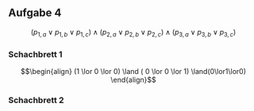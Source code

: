 


## Aufgabe 4

$$
(p_{1, a} \lor p_{1, b} \lor p_{1, c}) \land (p_{2, a} \lor p_{2, b} \lor p_{2, c}) \land (p_{3, a} \lor p_{3, b} \lor p_{3, c})
$$

$$  $$

### Schachbrett 1

$$\begin{align}
(1 \lor 0 \lor 0) \land ( 0 \lor 0 \lor 1) \land(0\lor1\lor0)
\end{align}$$

### Schachbrett 2
$$$$

